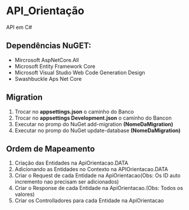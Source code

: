 # API_Orientação
API em C#

<h2>Dependências NuGET:</h2>
<ul>
  <li>Mircrosoft AspNetCore.All</li>
  <li>Microsoft Entity Framework Core</li>
  <li>Microsoft Visual Studio Web Code Generation Design</li>
  <li>Swashbuckle Aps Net Core</li>
</ul>

<h2>Migration</h2>
<ol>
  <li>Trocar no <b>appsettings.json</b> o caminho do Banco</li>
  <li>Trocar no <b>appsettings Development.json</b> o caminho do Bancon</li>
  <li>Executar no promp do NuGet add-migration <b>(NomeDaMigration)</b></li>
  <li>Executar no promp do NuGet update-database <b>(NomeDaMigration)</b></li>
</ol>
    
<h2>Ordem de Mapeamento</h2>
<ol>
  <li>Criação das Entidades na ApiOrientacao.DATA</li>
  <li>Adicionando as Entidades no Contexto na APIOrientacao.DATA</li>
  <li>Criar o Request de cada Entidade na ApiOrientacao(Obs: Os ID auto incremento nao precisam ser adicionados)</li>
  <li>Criar o Response de cada Entidade na ApiOrientacao.(Obs: Todos os valores)</li>
  <li>Criar os Controlladores para cada Entidade na ApiOrientacao</li>
</ol>
